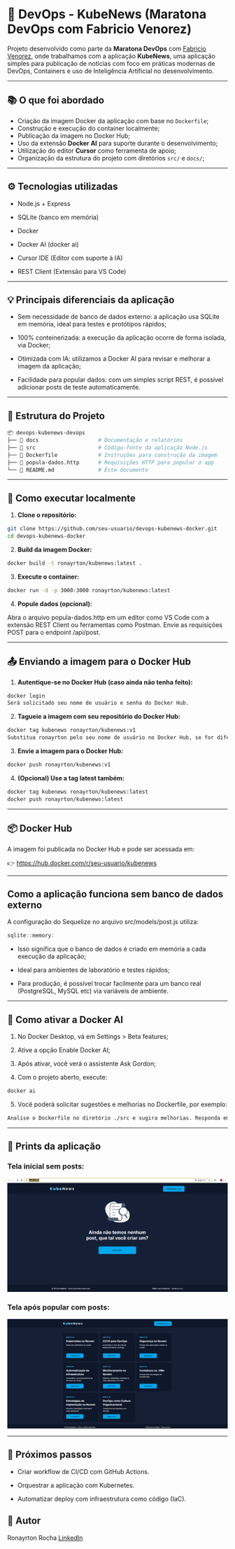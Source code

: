 # 🐳 DevOps - KubeNews (Maratona DevOps com Fabricio Venorez)

Projeto desenvolvido como parte da **Maratona DevOps** com [Fabricio Venorez](https://www.linkedin.com/in/fabricioveronez/), onde trabalhamos com a aplicação **KubeNews**, uma aplicação simples para publicação de notícias com foco em práticas modernas de DevOps, Containers e uso de Inteligência Artificial no desenvolvimento.

---

## 📚 O que foi abordado

- Criação da imagem Docker da aplicação com base no `Dockerfile`;
- Construção e execução do container localmente;
- Publicação da imagem no Docker Hub;
- Uso da extensão **Docker AI** para suporte durante o desenvolvimento;
- Utilização do editor **Cursor** como ferramenta de apoio;
- Organização da estrutura do projeto com diretórios `src/` e `docs/`;

---

## ⚙️ Tecnologias utilizadas
- Node.js + Express

- SQLite (banco em memória)

- Docker

- Docker AI (docker ai)

- Cursor IDE (Editor com suporte à IA)

- REST Client (Extensão para VS Code)

---

## 💡 Principais diferenciais da aplicação
- Sem necessidade de banco de dados externo: a aplicação usa SQLite em memória, ideal para testes e protótipos rápidos;

- 100% conteinerizada: a execução da aplicação ocorre de forma isolada, via Docker;

- Otimizada com IA: utilizamos a Docker AI para revisar e melhorar a imagem da aplicação;

- Facilidade para popular dados: com um simples script REST, é possível adicionar posts de teste automaticamente.

---

## 📁 Estrutura do Projeto

```bash
📦 devops-kubenews-devops
├── 📁 docs                   # Documentação e relatórios
├── 📁 src                    # Código-fonte da aplicação Node.js
├── 🐳 Dockerfile             # Instruções para construção da imagem
├── 📄 popula-dados.http      # Requisições HTTP para popular o app
└── 📄 README.md              # Este documento
```
---

## 🚀 Como executar localmente

1. **Clone o repositório:**

```bash
git clone https://github.com/seu-usuario/devops-kubenews-docker.git
cd devops-kubenews-docker
```

2. **Build da imagem Docker:**

```bash
docker build -t ronayrton/kubenews:latest .
```

3. **Execute o container:**

```bash
docker run -d -p 3000:3000 ronayrton/kubenews:latest
```

4. **Popule dados (opcional):**

Abra o arquivo popula-dados.http em um editor como VS Code com a extensão REST Client ou ferramentas como Postman. Envie as requisições POST para o endpoint /api/post.

---

## 📤 Enviando a imagem para o Docker Hub

1. **Autentique-se no Docker Hub (caso ainda não tenha feito):**

```bash
docker login
Será solicitado seu nome de usuário e senha do Docker Hub.
```

2. **Tagueie a imagem com seu repositório do Docker Hub:**

```bash
docker tag kubenews ronayrton/kubenews:v1
Substitua ronayrton pelo seu nome de usuário no Docker Hub, se for diferente.
```

3. **Envie a imagem para o Docker Hub:**

```bash
docker push ronayrton/kubenews:v1
```

4. **(Opcional) Use a tag latest também:**

```bash
docker tag kubenews ronayrton/kubenews:latest
docker push ronayrton/kubenews:latest
```
---

## 📦 Docker Hub
A imagem foi publicada no Docker Hub e pode ser acessada em:

👉 https://hub.docker.com/r/seu-usuario/kubenews 

---

## Como a aplicação funciona sem banco de dados externo
A configuração do Sequelize no arquivo src/models/post.js utiliza:

```js
sqlite::memory:
```

- Isso significa que o banco de dados é criado em memória a cada execução da aplicação;

- Ideal para ambientes de laboratório e testes rápidos;

- Para produção, é possível trocar facilmente para um banco real (PostgreSQL, MySQL etc) via variáveis de ambiente.

---

## 🧠 Como ativar a Docker AI
1. No Docker Desktop, vá em Settings > Beta features;

2. Ative a opção Enable Docker AI;

3. Após ativar, você verá o assistente Ask Gordon;

4. Com o projeto aberto, execute:

```bash
docker ai
```

5. Você poderá solicitar sugestões e melhorias no Dockerfile, por exemplo:

```css
Analise o Dockerfile no diretório ./src e sugira melhorias. Responda em português Brasil.
```

---

## 📸 Prints da aplicação

### Tela inicial sem posts:
![Tela inicial](./docs/print-kubenews-local.png)

### Tela após popular com posts:
![Com posts](./docs/print-kubenews-post.png)


---

## 📌 Próximos passos
- Criar workflow de CI/CD com GitHub Actions.

- Orquestrar a aplicação com Kubernetes.

- Automatizar deploy com infraestrutura como código (IaC).

## 💼 Autor
Ronayrton Rocha
[LinkedIn](https://www.linkedin.com/in/ronayrton-rocha-13a872a8/)

